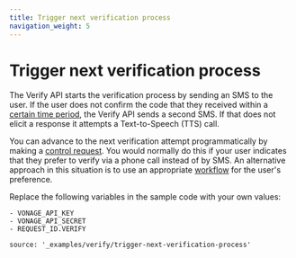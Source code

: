 ```yaml
---
title: Trigger next verification process
navigation_weight: 5
---
```


# Trigger next verification process

The Verify API starts the verification process by sending an SMS to the user. If the user does not confirm the code that they received within a [certain time period](/verify/guides/verification-events), the Verify API sends a second SMS. If that does not elicit a response it attempts a Text-to-Speech (TTS) call.

You can advance to the next verification attempt programmatically by making a [control request](/api/verify#verify-control). You would normally do this if your user indicates that they prefer to verify via a phone call instead of by SMS. An alternative approach in this situation is to use an appropriate [workflow](/verify/guides/workflows-and-events) for the user's preference.

Replace the following variables in the sample code with your own values:

```snippet_variables
- VONAGE_API_KEY
- VONAGE_API_SECRET
- REQUEST_ID.VERIFY
```

```code_snippets
source: '_examples/verify/trigger-next-verification-process'
```
